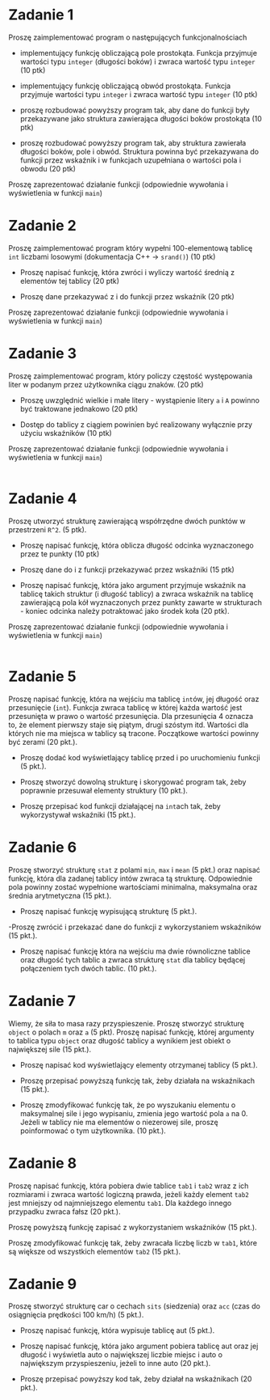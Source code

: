 # Zadanie 1

Proszę zaimplementować program o następujących funkcjonalnościach
- implementujący funkcję obliczającą pole prostokąta. Funkcja przyjmuje wartości typu `integer` (długości boków) i zwraca wartość typu `integer` (10 ptk)

- implementujący funkcję obliczającą obwód prostokąta. Funkcja przyjmuje wartości typu `integer` i zwraca wartość typu `integer` (10 ptk)

- proszę rozbudować powyższy program tak, aby dane do funkcji były przekazywane jako struktura zawierająca długości boków prostokąta (10 ptk)

- proszę rozbudować powyższy program tak, aby struktura zawierała długości boków, pole i obwód. Struktura powinna być przekazywana do funkcji przez wskaźnik i w funkcjach uzupełniana o wartości pola i obwodu (20 ptk)

Proszę zaprezentować działanie funkcji (odpowiednie wywołania i wyświetlenia w funkcji `main`)

# Zadanie 2

Proszę zaimplementować program który wypełni 100-elementową tablicę `int` liczbami losowymi (dokumentacja C++ -> `srand()`) (10 ptk)

- Proszę napisać funkcję, która zwróci i wyliczy wartość średnią z elementów tej tablicy (20 ptk)

- Proszę dane przekazywać z i do funkcji przez wskaźnik (20 ptk)

Proszę zaprezentować działanie funkcji (odpowiednie wywołania i wyświetlenia w funkcji `main`)  

# Zadanie 3

Proszę zaimplementować program, który policzy częstość występowania liter w podanym przez użytkownika ciągu znaków. (20 ptk)

- Proszę uwzględnić wielkie i małe litery - wystąpienie litery `a` i `A` powinno być traktowane jednakowo (20 ptk)

- Dostęp do tablicy z ciągiem powinien być realizowany wyłącznie przy użyciu wskaźników (10 ptk)

Proszę zaprezentować działanie funkcji (odpowiednie wywołania i wyświetlenia w funkcji `main`)    
 

# Zadanie 4

 Proszę utworzyć strukturę zawierającą współrzędne dwóch punktów w przestrzeni `R^2`. (5 ptk).
 
- Proszę napisać funkcję, która oblicza długość odcinka wyznaczonego przez  te punkty (10 ptk)

- Proszę dane do i z funkcji przekazywać przez wskaźniki (15 ptk)

- Proszę napisać funkcję, która jako argument przyjmuje wskaźnik na tablicę takich struktur (i długość tablicy) a zwraca wskaźnik na tablicę zawierającą pola kół wyznaczonych przez punkty zawarte w strukturach - koniec odcinka należy potraktować jako środek koła (20 ptk).

Proszę zaprezentować działanie funkcji (odpowiednie wywołania i wyświetlenia w funkcji `main`)  
 
# Zadanie 5

Proszę napisać funkcję, która na wejściu ma tablicę `int`ów, jej długość oraz przesunięcie (`int`). Funkcja zwraca tablicę w której każda wartość jest przesunięta w prawo o wartość przesunięcia. Dla przesunięcia 4 oznacza to, że element pierwszy staje się piątym, drugi szóstym itd. Wartości dla których nie ma miejsca w tablicy są tracone. Początkowe wartości powinny być zerami (20 pkt.).

- Proszę dodać kod wyświetlający tablicę przed i po uruchomieniu funkcji (5 pkt.). 

- Proszę stworzyć dowolną strukturę i skorygować program tak, żeby poprawnie przesuwał elementy struktury (10 pkt.).

- Proszę przepisać kod funkcji działającej na `int`ach tak, żeby wykorzystywał wskaźniki (15 pkt.).

# Zadanie 6

Proszę stworzyć strukturę `stat` z polami `min`, `max` i `mean` (5 pkt.) oraz napisać funkcję, która dla zadanej tablicy intów zwraca tą strukturę. Odpowiednie pola powinny zostać wypełnione wartościami minimalna, maksymalna oraz średnia arytmetyczna (15 pkt.).

- Proszę napisać funkcję wypisującą strukturę (5 pkt.).

-Proszę zwrócić i przekazać dane do funkcji z wykorzystaniem wskaźników (15 pkt.).

- Proszę napisać funkcję która na wejściu ma dwie równoliczne tablice oraz długość tych tablic a zwraca strukturę `stat` dla tablicy będącej połączeniem tych dwóch tablic. (10 pkt.).

# Zadanie 7

Wiemy, że siła to masa razy przyspieszenie. Proszę stworzyć strukturę `object` o polach `m` oraz `a` (5 pkt). Proszę napisać funkcję, której argumenty to tablica typu `object` oraz długość tablicy a wynikiem jest obiekt o największej sile (15 pkt.). 

- Proszę napisać kod wyświetlający elementy otrzymanej tablicy (5 pkt.).

- Proszę przepisać powyższą funkcję tak, żeby działała na wskaźnikach (15 pkt.).

- Proszę zmodyfikować funkcję tak, że po wyszukaniu elementu o maksymalnej sile i jego wypisaniu, zmienia jego wartość pola `a` na 0. Jeżeli w tablicy nie ma elementów o niezerowej sile, proszę poinformować o tym użytkownika. (10 pkt.).

# Zadanie 8

Proszę napisać funkcję, która pobiera dwie tablice `tab1` i `tab2` wraz z ich rozmiarami i zwraca wartość logiczną prawda, jeżeli każdy element `tab2` jest mniejszy od najmniejszego elementu `tab1`. Dla każdego innego przypadku zwraca fałsz (20 pkt.).

Proszę powyższą funkcję  zapisać z wykorzystaniem wskaźników (15 pkt.). 

Proszę zmodyfikować funkcję tak, żeby zwracała liczbę liczb w `tab1`, które są większe od wszystkich elementów `tab2` (15 pkt.).

# Zadanie 9

Proszę stworzyć strukturę car o cechach `sits` (siedzenia) oraz `acc` (czas do osiągnięcia prędkości 100 km/h) (5 pkt.). 

- Proszę napisać funkcję, która wypisuje tablicę aut (5 pkt.).

- Proszę napisać funkcję, która jako argument pobiera tablicę aut oraz jej długość i wyświetla auto o największej liczbie miejsc i auto o największym przyspieszeniu, jeżeli to inne auto (20 pkt.).

- Proszę przepisać powyższy kod tak, żeby działał na wskaźnikach (20 pkt.).
